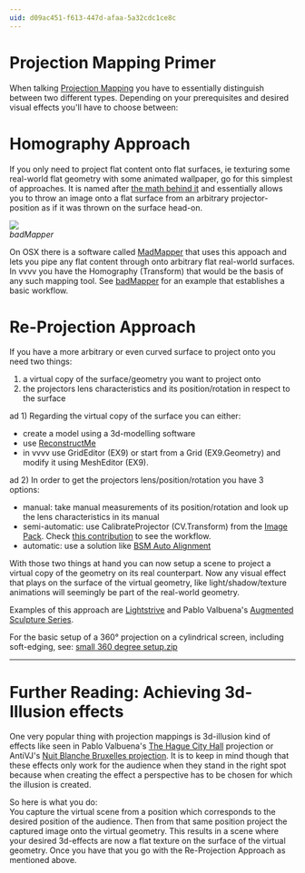```yaml
---
uid: d09ac451-f613-447d-afaa-5a32cdc1ce8c
---
```


# Projection Mapping Primer
When talking <a href="http://en.wikipedia.org/wiki/Projection_mapping" class="extURL" target="_blank">Projection Mapping</a> you have to essentially distinguish between two different types. Depending on your prerequisites and desired visual effects you'll have to choose between:  


#  Homography Approach
If you only need to project flat content onto flat surfaces, ie  texturing some real-world flat geometry with some animated wallpaper, go for this simplest of approaches. It is named after <a href="http://en.wikipedia.org/wiki/Homography_%28computer_vision%29" class="extURL" target="_blank">the math behind it</a> and essentially allows you to throw an image onto a flat surface from an arbitrary projector-position as if it was thrown on the surface head-on.   

![](~/img/badMapperV3.jpg "")   
*badMapper*  

On OSX there is a software called <a href="http://www.madmapper.com/" class="extURL" target="_blank">MadMapper</a> that uses this appoach and lets you pipe any flat content through onto arbitrary flat real-world surfaces. In vvvv you have the <span class="node">Homography (Transform)</span> that would be the basis of any such mapping tool. See <a href="https://vvvv.org/contribution/badMapper" class="extURL contribution" target="_blank">badMapper</a> for an example that establishes a basic workflow.  

#  Re-Projection Approach
If you have a more arbitrary or even curved surface to project onto you need two things:  
1. a virtual copy of the surface/geometry you want to project onto
1. the projectors lens characteristics and its position/rotation in respect to the surface

ad 1) Regarding the virtual copy of the surface you can either:  
* create a model using a 3d-modelling software  
* use <a href="http://reconstructme.net/" class="extURL" target="_blank">ReconstructMe</a>   
* in vvvv use <span class="node">GridEditor (EX9)</span> or start from a <span class="node">Grid (EX9.Geometry)</span> and modify it using <span class="node">MeshEditor (EX9)</span>.  

ad 2) In order to get the projectors lens/position/rotation you have 3 options:  
* manual: take manual measurements of its position/rotation and look up the lens characteristics in its manual  
* semi-automatic: use CalibrateProjector (CV.Transform) from the <a href="https://vvvv.org/contribution/vvvv.packs.image" class="extURL contribution" target="_blank">Image Pack</a>. Check <a href="https://vvvv.org/contribution/calibrate-and-re-project" class="extURL contribution" target="_blank">this contribution</a> to see the workflow.  
* automatic: use a solution like <a href="https://vvvv.org/blog/bsm-auto-alignment-with-vvvv" class="extURL blog" target="_blank">BSM Auto Alignment</a>  

With those two things at hand you can now setup a scene to project a virtual copy of the geometry on its real counterpart. Now any visual effect that plays on the surface of the virtual geometry, like light/shadow/texture animations will seemingly be part of the real-world geometry.  

Examples of this approach are [Lightstrive](xref:3de7e372-3e35-4e2c-83bd-be1898a02bac) and Pablo Valbuena's <a href="http://www.pablovalbuena.com/selectedwork/augmented-sculpture-v1/" class="extURL" target="_blank">Augmented Sculpture Series</a>.  

For the basic setup of a 360° projection on a cylindrical screen, including soft-edging, see: [small 360 degree setup.zip](https://vvvv.org/tiki-download_file.php?fileId=1698)  


- --   

# Further Reading: Achieving 3d-Illusion effects
One very popular thing with projection mappings is 3d-illusion kind of effects like seen in Pablo Valbuena's <a href="http://www.pablovalbuena.com/selectedwork/n-520437-e-041900" class="extURL" target="_blank">The Hague City Hall</a> projection or AntiVJ's <a href="http://blog.antivj.com/2008/nuit-blanche-bruxelles" class="extURL" target="_blank">Nuit Blanche Bruxelles projection</a>. It is to keep in mind though that these effects only work for the audience when they stand in the right spot because when creating the effect a perspective has to be chosen for which the illusion is created.   

So here is what you do:  
You capture the virtual scene from a position which corresponds to the desired position of the audience. Then from that same position project the captured image onto the virtual geometry. This results in a scene where your desired 3d-effects are now a flat texture on the surface of the virtual geometry. Once you have that you go with the Re-Projection Approach as mentioned above. 